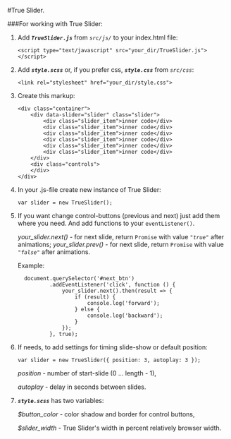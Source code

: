 #True Slider.

###For working with True Slider:

1. Add ***`TrueSlider.js`*** from *`src/js/`* to your index.html file:

    ```
    <script type="text/javascript" src="your_dir/TrueSlider.js"></script>
    ```
    
2. Add ***`style.scss`*** or, if you prefer css, ***`style.css`*** from *`src/css`*:

    ```<link rel="stylesheet" href="your_dir/style.css">```
    
3. Create this markup:

    ```
    <div class="container">
        <div data-slider="slider" class="slider">
            <div class="slider_item">inner code</div>
            <div class="slider_item">inner code</div>
            <div class="slider_item">inner code</div>
            <div class="slider_item">inner code</div>
            <div class="slider_item">inner code</div>
            <div class="slider_item">inner code</div>
        </div>
        <div class="controls">
        </div>
    </div>
    ```
    
4. In your .js-file create new instance of True Slider:

    ```var slider = new TrueSlider();```

5. If you want change control-buttons (previous and next) just add them where you need.
    And add functions to your `eventListener()`.

    *your_slider.next()* - for next slide, return `Promise` with value *`"true"`* after animations;
    *your_slider.prev()* - for next slide, return `Promise` with value *`"false"`* after animations.

    Example:
    ```
      document.querySelector('#next_btn')
              .addEventListener('click', function () {
                  your_slider.next().then(result => {
                      if (result) {
                          console.log('forward');
                      } else {
                          console.log('backward');
                      }
                  });
              }, true);
    ```



6. If needs, to add settings for timing slide-show or default position:

    ```var slider = new TrueSlider({ position: 3, autoplay: 3 });```
    
    *position* - number of start-slide (0 ... length - 1),
    
    *autoplay* - delay in seconds between slides.

7. ***`style.scss`*** has two variables:

   *$button_color* - color shadow and border for control buttons,
   
   *$slider_width* - True Slider's width in percent relatively browser width.


